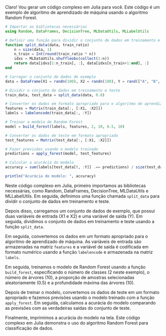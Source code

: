 Claro! Vou gerar um código complexo em Julia para você. Este código é um exemplo de algoritmo de aprendizado de máquina usando o algoritmo Random Forest.

```julia
# Importar as bibliotecas necessárias
using Random, DataFrames, DecisionTree, MLDataUtils, MLLabelUtils

# Definir uma função para dividir o conjunto de dados em treinamento e teste
function split_data(data, train_ratio)
    n = size(data, 1)
    n_train = Int(round(train_ratio * n))
    idxs = MLDataUtils.shuffleobs(collect(1:n))
    return data[idxs[1:n_train], :], data[idxs[n_train+1:end], :]
end

# Carregar o conjunto de dados de exemplo
data = DataFrame(X1 = randn(100), X2 = randn(100), Y = rand(["A", "B", "C"], 100))

# Dividir o conjunto de dados em treinamento e teste
train_data, test_data = split_data(data, 0.8)

# Converter os dados em formato apropriado para o algoritmo de aprendizado de máquina
features = Matrix(train_data[:, [:X1, :X2]])
labels = labelencode(train_data[:, :Y])

# Treinar o modelo de Random Forest
model = build_forest(labels, features, 2, 10, 0.5, 10)

# Converter os dados de teste em formato apropriado
test_features = Matrix(test_data[:, [:X1, :X2]])

# Fazer previsões usando o modelo treinado
predictions = apply_forest(model, test_features)

# Calcular a acurácia do modelo
accuracy = sum(labels[test_data[!, :Y]] .== predictions) / size(test_data, 1)

println("Acurácia do modelo: ", accuracy)
```

Neste código complexo em Julia, primeiro importamos as bibliotecas necessárias, como Random, DataFrames, DecisionTree, MLDataUtils e MLLabelUtils. Em seguida, definimos uma função chamada `split_data` para dividir o conjunto de dados em treinamento e teste.

Depois disso, carregamos um conjunto de dados de exemplo, que possui duas variáveis de entrada (X1 e X2) e uma variável de saída (Y). Em seguida, dividimos o conjunto de dados em treinamento e teste usando a função `split_data`.

Em seguida, convertemos os dados em um formato apropriado para o algoritmo de aprendizado de máquina. As variáveis de entrada são armazenadas na matriz `features` e a variável de saída é codificada em formato numérico usando a função `labelencode` e armazenada na matriz `labels`.

Em seguida, treinamos o modelo de Random Forest usando a função `build_forest`, especificando o número de classes (2 neste exemplo), o número de árvores (10), a proporção de amostras selecionadas aleatoriamente (0.5) e a profundidade máxima das árvores (10).

Depois de treinar o modelo, convertemos os dados de teste em um formato apropriado e fazemos previsões usando o modelo treinado com a função `apply_forest`. Em seguida, calculamos a acurácia do modelo comparando as previsões com as verdadeiras saídas do conjunto de teste.

Finalmente, imprimimos a acurácia do modelo na tela. Este código complexo em Julia demonstra o uso do algoritmo Random Forest para classificação de dados.